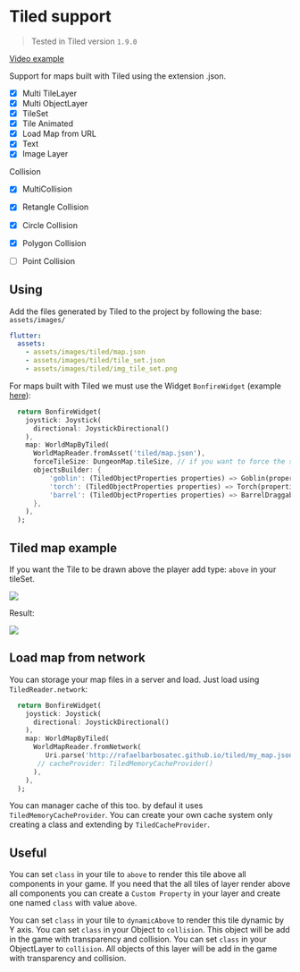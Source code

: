 # Tiled support
> Tested in Tiled version `1.9.0`

[Video example](https://www.youtube.com/watch?v=hVCmLqZ0JVw)

Support for maps built with Tiled using the extension .json.

- [x] Multi TileLayer
- [x] Multi ObjectLayer
- [x] TileSet
- [x] Tile Animated
- [x] Load Map from URL
- [x] Text
- [x] Image Layer

Collision
   - [x] MultiCollision
   - [x] Retangle Collision
   - [x] Circle Collision
   - [x] Polygon Collision
   - [ ] Point Collision


## Using

Add the files generated by Tiled to the project by following the base: `assets/images/`

```yaml
flutter:
  assets:
    - assets/images/tiled/map.json
    - assets/images/tiled/tile_set.json
    - assets/images/tiled/img_tile_set.png
```

For maps built with Tiled we must use the Widget `BonfireWidget` (example [here](doc/getting-started?id=creating-your-map)):

```dart
  return BonfireWidget(
    joystick: Joystick(
      directional: JoystickDirectional()
    ),
    map: WorldMapByTiled(
      WorldMapReader.fromAsset('tiled/map.json'),
      forceTileSize: DungeonMap.tileSize, // if you want to force the size of the Tile to be larger or smaller than the original
      objectsBuilder: {
          'goblin': (TiledObjectProperties properties) => Goblin(properties.position),
          'torch': (TiledObjectProperties properties) => Torch(properties.position),
          'barrel': (TiledObjectProperties properties) => BarrelDraggable(properties.position,),
      },
    ),
  );
```

## Tiled map example

If you want the Tile to be drawn above the player add type: `above` in your tileSet.

![](../../_media/print_exemplo_tiled.png)

Result:

![](../../_media/print_result_tiled.png)


## Load map from network

You can storage your map files in a server and load. Just load using `TiledReader.network`:

```dart
  return BonfireWidget(
    joystick: Joystick(
      directional: JoystickDirectional()
    ),
    map: WorldMapByTiled(
      WorldMapReader.fromNetwork(
         Uri.parse('http://rafaelbarbosatec.github.io/tiled/my_map.json'),
       // cacheProvider: TiledMemoryCacheProvider()
      ),
    ),
  );
```


You can manager cache of this too. by defaul it uses `TiledMemoryCacheProvider`. You can create your own cache system only creating a class and extending by `TiledCacheProvider`.

## Useful

You can set `class` in your tile to `above` to render this tile above all components in your game. 
If you need that the all tiles of layer render above all components you can create a `Custom Property` in your layer and create one named `class` with value `above`.

You can set `class` in your tile to `dynamicAbove` to render this tile dynamic by Y axis.
You can set `class` in your Object to `collision`. This object will be add in the game with transparency and collision.
You can set `class` in your ObjectLayer to `collision`. All objects of this layer will be add in the game with transparency and collision.
